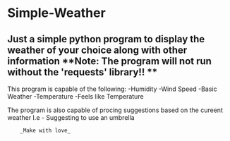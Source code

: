 # Simple-Weather
Just a simple python program to display the weather of your choice along with other information
**Note: The program will not run without the 'requests' library!! **
--------------------------------------------------------------------------------------------------------------------------------------------------------------------------------------------
This program is capable of the following:
-Humidity
-Wind Speed
-Basic Weather
-Temperature
-Feels like Temperature

The program is also capable of procing suggestions based on the cureent weather
I.e - Suggesting to use an umbrella

        _Make with love_
